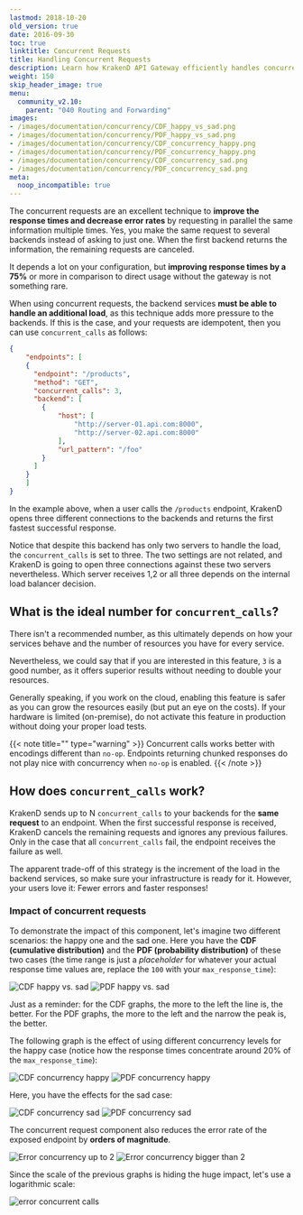 ```yaml
---
lastmod: 2018-10-20
old_version: true
date: 2016-09-30
toc: true
linktitle: Concurrent Requests
title: Handling Concurrent Requests
description: Learn how KrakenD API Gateway efficiently handles concurrent requests to ensure scalability, performance, and optimal resource utilization
weight: 150
skip_header_image: true
menu:
  community_v2.10:
    parent: "040 Routing and Forwarding"
images:
- /images/documentation/concurrency/CDF_happy_vs_sad.png
- /images/documentation/concurrency/PDF_happy_vs_sad.png
- /images/documentation/concurrency/CDF_concurrency_happy.png
- /images/documentation/concurrency/PDF_concurrency_happy.png
- /images/documentation/concurrency/CDF_concurrency_sad.png
- /images/documentation/concurrency/PDF_concurrency_sad.png
meta:
  noop_incompatible: true
---
```


The concurrent requests are an excellent technique to **improve the response times and decrease error rates** by requesting in parallel the same information multiple times. Yes, you make the same request to several backends instead of asking to just one. When the first backend returns the information, the remaining requests are canceled.

It depends a lot on your configuration, but **improving response times by a 75%** or more in comparison to direct usage without the gateway is not something rare.

When using concurrent requests, the backend services **must be able to handle an additional load**, as this technique adds more pressure to the backends. If this is the case, and your requests are idempotent, then you can use `concurrent_calls` as follows:

```json
{
    "endpoints": [
    {
      "endpoint": "/products",
      "method": "GET",
      "concurrent_calls": 3,
      "backend": [
        {
            "host": [
                "http://server-01.api.com:8000",
                "http://server-02.api.com:8000"
            ],
            "url_pattern": "/foo"
        }
      ]
    }
    ]
}
```


In the example above, when a user calls the `/products` endpoint, KrakenD opens three different connections to the backends and returns the first fastest successful response.

Notice that despite this backend has only two servers to handle the load, the `concurrent_calls` is set to three. The two settings are not related, and KrakenD is going to open three connections against these two servers nevertheless. Which server receives 1,2 or all three depends on the internal load balancer decision.

## What is the ideal number for `concurrent_calls`?
There isn't a recommended number, as this ultimately depends on how your services behave and the number of resources you have for every service.

Nevertheless, we could say that if you are interested in this feature, `3` is a good number, as it offers superior results without needing to double your resources.

Generally speaking, if you work on the cloud, enabling this feature is safer as you can grow the resources easily (but put an eye on the costs). If your hardware is limited (on-premise), do not activate this feature in production without doing your proper load tests.

{{< note title="" type="warning" >}}
Concurrent calls works better with encodings different than `no-op`. Endpoints returning chunked responses do not play nice with concurrency when `no-op` is enabled.
{{< /note >}}

## How does `concurrent_calls` work?
KrakenD sends up to N `concurrent_calls` to your backends for the **same request** to an endpoint. When the first successful response is received, KrakenD cancels the remaining requests and ignores any previous failures. Only in the case that all `concurrent_calls` fail, the endpoint receives the failure as well.

The apparent trade-off of this strategy is the increment of the load in the backend services, so make sure your infrastructure is ready for it. However, your users love it: Fewer errors and faster responses!

### Impact of concurrent requests
To demonstrate the impact of this component, let's imagine two different scenarios: the happy one and the sad one. Here you have the **CDF (cumulative distribution)** and the **PDF (probability distribution)** of these two cases (the time range is just a *placeholder* for whatever your actual response time values are, replace the `100` with your `max_response_time`):

![CDF happy vs. sad](/images/documentation/concurrency/CDF_happy_vs_sad.png)
![PDF happy vs. sad](/images/documentation/concurrency/PDF_happy_vs_sad.png)

Just as a reminder: for the CDF graphs, the more to the left the line is, the better. For the PDF graphs, the more to the left and the narrow the peak is, the better.

The following graph is the effect of using different concurrency levels for the happy case (notice how the response times concentrate around 20% of the `max_response_time`):

![CDF concurrency happy](/images/documentation/concurrency/CDF_concurrency_happy.png)
![PDF concurrency happy](/images/documentation/concurrency/PDF_concurrency_happy.png)

Here, you have the effects for the sad case:

![CDF concurrency sad](/images/documentation/concurrency/CDF_concurrency_sad.png)
![PDF concurrency sad](/images/documentation/concurrency/PDF_concurrency_sad.png)

The concurrent request component also reduces the error rate of the exposed endpoint by **orders of magnitude**.

![Error concurrency up to 2](/images/documentation/concurrency/Error_concurrent_requests_up_2.png)
![Error concurrency bigger than 2](/images/documentation/concurrency/Error_concurrent_requests_bigger_2.png)

Since the scale of the previous graphs is hiding the huge impact, let's use a logarithmic scale:

![error concurrent calls](/images/documentation/concurrency/Error_concurrent_calls.png)
